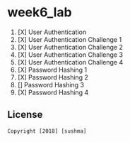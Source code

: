# week6_lab



1. [X]  User Authentication
1. [X]  User Authentication Challenge 1 
1. [X]  User Authentication Challenge 2
1. [X]  User Authentication Challenge 3
1. [X]  User Authentication Challenge 4 
1. [X]  Password Hashing 1
1. [X]  Password Hashing 2
1. []  Password Hashing 3
1. [X]  Password Hashing 4



## License
    Copyright [2018] [sushma]
